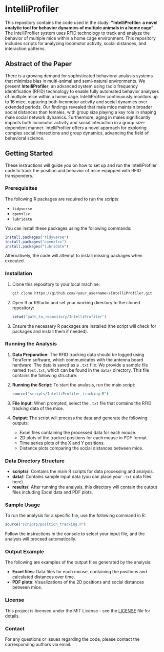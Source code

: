 # IntelliProfiler

This repository contains the code used in the study: **"IntelliProfiler: a novel analytic tool for behavior dynamics of multiple animals in a home cage"**. The IntelliProfiler system uses RFID technology to track and analyze the behavior of multiple mice within a home cage environment. This repository includes scripts for analyzing locomotor activity, social distances, and interaction patterns.

## Abstract of the Paper

There is a growing demand for sophisticated behavioral analysis systems that minimize bias in multi-animal and semi-natural environments. We present **IntelliProfiler**, an advanced system using radio frequency identification (RFID) technology to enable fully automated behavior analyses of multiple mice within a home cage. IntelliProfiler continuously monitors up to 16 mice, capturing both locomotor activity and social dynamics over extended periods. Our findings revealed that male mice maintain broader social distances than females, with group size playing a key role in shaping male social network dynamics. Furthermore, aging in males significantly impacts both locomotor activity and social interaction in a group size-dependent manner. IntelliProfiler offers a novel approach for exploring complex social interactions and group dynamics, advancing the field of behavioral science.

## Getting Started

These instructions will guide you on how to set up and run the IntelliProfiler code to track the position and behavior of mice equipped with RFID transponders.

### Prerequisites

The following R packages are required to run the scripts:
- `tidyverse`
- `openxlsx`
- `lubridate`

You can install these packages using the following commands:

```r
install.packages("tidyverse")
install.packages("openxlsx")
install.packages("lubridate")
```

Alternatively, the code will attempt to install missing packages when executed.

### Installation

1. Clone this repository to your local machine:
   ```bash
   git clone https://github.com/<your_username>/IntelliProfiler.git
   ```

2. Open R or RStudio and set your working directory to the cloned repository:
   ```r
   setwd("path_to_repository/IntelliProfiler")
   ```

3. Ensure the necessary R packages are installed (the script will check for packages and install them if needed).

### Running the Analysis

1. **Data Preparation**:
   The RFID tracking data should be logged using TeraTerm software, which communicates with the antenna board hardware. The data is saved as a `.txt` file. 
   We provide a sample file named `Test.txt`, which can be found in the `data/` directory. This file contains the following structure:
   
2. **Running the Script**:
   To start the analysis, run the main script:
   ```r
   source("scripts/IntelliProfiler_tracking.R")
   ```

3. **File Input**:
   When prompted, select the `.txt` file that contains the RFID tracking data of the mice.

4. **Output**:
   The script will process the data and generate the following outputs:
   - Excel files containing the processed data for each mouse.
   - 2D plots of the tracked positions for each mouse in PDF format.
   - Time series plots of the X and Y positions.
   - Distance plots comparing the social distances between mice.

### Data Directory Structure

- **scripts/**: Contains the main R scripts for data processing and analysis.
- **data/**: Contains sample input data (you can place your `.txt` data files here).
- **results/**: After running the analysis, this directory will contain the output files including Excel data and PDF plots.

### Sample Usage

To run the analysis for a specific file, use the following command in R:

```r
source("scripts/position_tracking.R")
```

Follow the instructions in the console to select your input file, and the analysis will proceed automatically.

### Output Example

The following are examples of the output files generated by the analysis:
- **Excel files**: Data files for each mouse, containing the positions and calculated distances over time.
- **PDF plots**: Visualizations of the 2D positions and social distances between mice.

### License

This project is licensed under the MIT License - see the [LICENSE](LICENSE) file for details.

### Contact

For any questions or issues regarding the code, please contact the corresponding authors via email.

